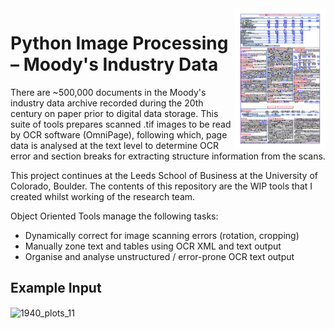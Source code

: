 <img src = "https://github.com/alextruesdale/moodys-image-processing/blob/master/repository_media/1940_plots_11.png" alt = "1940_plots_11" title = "1940_plots_11" align = "right" height = "225" />

# Python Image Processing – Moody's Industry Data
There are ~500,000 documents in the Moody's industry data archive recorded during the 20th century on paper prior to digital data storage. This suite of tools prepares scanned .tif images to be read by OCR software (OmniPage), following which, page data is analysed at the text level to determine OCR error and section breaks for extracting structure information from the scans.

This project continues at the Leeds School of Business at the University of Colorado, Boulder. The contents of this repository are the WIP tools that I created whilst working of the research team.

Object Oriented Tools manage the following tasks:
- Dynamically correct for image scanning errors (rotation, cropping)
- Manually zone text and tables using OCR XML and text output
- Organise and analyse unstructured / error-prone OCR text output

## Example Input
<img src = "https://github.com/alextruesdale/moodys-image-processing/blob/master/repository_media/Banks19380027-0070.png" alt = "1940_plots_11" title = "1940_plots_11" align = "center" width = "850" />
